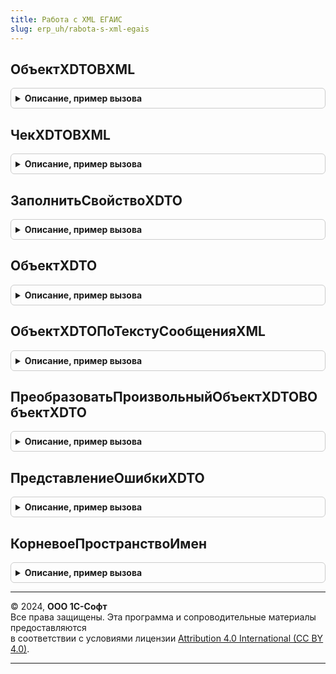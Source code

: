 ```yaml
---
title: Работа с XML ЕГАИС
slug: erp_uh/rabota-s-xml-egais
---
```



## ОбъектXDTOВXML
<details style="margin: 1em 0; padding: 0.5em; border: 1px solid #ccc; border-radius: 6px;">

<summary style="font-weight: bold; cursor: pointer;">Описание, пример вызова</summary>

```bsl

// Преобразует объект XDTO в XML
//
// Параметры:
//  ОбъектXDTO - ОбъектXDTO - Объект XDTO
//  ИдентификаторФСРАР - Строка - идентификатор отправителя в системе ФС РАР
//  ПространствоИмен - Строка - используемое пространство имен
//  ИмяТипа - Строка - Имя типа
//
// Возвращаемое значение:
//  Строка - Текст сообщения XML
//
Функция ОбъектXDTOВXML(ОбъектXDTO, ИдентификаторФСРАР, ПространствоИмен, ИмяТипа) Экспорт
```

Пример вызова
```bsl
Результат = РаботаСXMLЕГАИС.ОбъектXDTOВXML(ОбъектXDTO, ИдентификаторФСРАР, ПространствоИмен, ИмяТипа) 
```
</details>

## ЧекXDTOВXML
<details style="margin: 1em 0; padding: 0.5em; border: 1px solid #ccc; border-radius: 6px;">

<summary style="font-weight: bold; cursor: pointer;">Описание, пример вызова</summary>

```bsl

// Преобразует объект XDTO чека в XML.
//
// Параметры:
//  ОбъектXDTO - ОбъектXDTO - Объект XDTO
//  ПространствоИмен - Строка - Имя пространства имен.
//  ИмяТипа - Строка - Имя типа
//
// Возвращаемое значение:
//  Строка - Текст сообщения XML.
//
Функция ЧекXDTOВXML(ОбъектXDTO, ПространствоИмен, ИмяТипа) Экспорт
```

Пример вызова
```bsl
Результат = РаботаСXMLЕГАИС.ЧекXDTOВXML(ОбъектXDTO, ПространствоИмен, ИмяТипа) 
```
</details>

## ЗаполнитьСвойствоXDTO
<details style="margin: 1em 0; padding: 0.5em; border: 1px solid #ccc; border-radius: 6px;">

<summary style="font-weight: bold; cursor: pointer;">Описание, пример вызова</summary>

```bsl

// Устанавливает значение свойства объекта XDTO.
//
// Параметры:
//  ОбъектXDTO - ОбъектXDTO - Объект XDTO
//  ИмяСвойства - Строка - Имя свойства
//  ЗначениеСвойства - Неопределено, Строка - Значение свойства
//  КешОшибок - Неопределено - Кеш ошибок
//  Глубина - Неопределено - Глубина
//  ТребуетсяЗаполнить - Неопределено, Булево - Требуется заполнить
//
// Возвращаемое значение:
//  Булево - свойство XDTO заполнено
Функция ЗаполнитьСвойствоXDTO( Экспорт
```

Пример вызова
```bsl
Результат = РаботаСXMLЕГАИС.ЗаполнитьСвойствоXDTO();
```
</details>

## ОбъектXDTO
<details style="margin: 1em 0; padding: 0.5em; border: 1px solid #ccc; border-radius: 6px;">

<summary style="font-weight: bold; cursor: pointer;">Описание, пример вызова</summary>

```bsl

// Создает новый объект XDTO.
//
// Параметры:
//  ПространствоИмен - Строка - Пространство имен.
//  ИмяТипа - Строка - Имя типа в пространстве имен.
//
// Возвращаемое значение:
//  ОбъектXDTO - Созданный объект XDTO/
//
Функция ОбъектXDTO(ПространствоИмен, ИмяТипа) Экспорт
```

Пример вызова
```bsl
Результат = РаботаСXMLЕГАИС.ОбъектXDTO(ПространствоИмен, ИмяТипа) 
```
</details>

## ОбъектXDTOПоТекстуСообщенияXML
<details style="margin: 1em 0; padding: 0.5em; border: 1px solid #ccc; border-radius: 6px;">

<summary style="font-weight: bold; cursor: pointer;">Описание, пример вызова</summary>

```bsl

// Возвращает Объект XDTO, получаемый из текста сообщения XML
//
// Параметры:
//  ТекстСообщенияXML - Строка - Текст сообщения XML
//  Тип - Строка, Неопределено, ТипОбъектаXDTO - Тип объекта
//
// Возвращаемое значение:
//  ОбъектXDTO - Объект XDTO
//
Функция ОбъектXDTOПоТекстуСообщенияXML(ТекстСообщенияXML, Тип) Экспорт
```

Пример вызова
```bsl
Результат = РаботаСXMLЕГАИС.ОбъектXDTOПоТекстуСообщенияXML(ТекстСообщенияXML, Тип) 
```
</details>

## ПреобразоватьПроизвольныйОбъектXDTOВОбъектXDTO
<details style="margin: 1em 0; padding: 0.5em; border: 1px solid #ccc; border-radius: 6px;">

<summary style="font-weight: bold; cursor: pointer;">Описание, пример вызова</summary>

```bsl

// Преобразует содержимое произвольного объекта XDTO источника (без типов) в содержимое объекта XDTO приемника (с типами).
// Параметры:
//  ОбъектXDTOИсточник - ОбъектXDTO - Объект источник
//  ОбъектXDTOПриемник - ОбъектXDTO - Объект приемник
//
// Возвращаемое значение:
//  ОбъектXDTO - Преобразовать произвольный объект XDTOВОбъект XDTO
Функция ПреобразоватьПроизвольныйОбъектXDTOВОбъектXDTO(ОбъектXDTOИсточник, ОбъектXDTOПриемник) Экспорт
```

Пример вызова
```bsl
Результат = РаботаСXMLЕГАИС.ПреобразоватьПроизвольныйОбъектXDTOВОбъектXDTO(ОбъектXDTOИсточник, ОбъектXDTOПриемник) 
```
</details>

## ПредставлениеОшибкиXDTO
<details style="margin: 1em 0; padding: 0.5em; border: 1px solid #ccc; border-radius: 6px;">

<summary style="font-weight: bold; cursor: pointer;">Описание, пример вызова</summary>

```bsl

// Представление ошибки XDTO.
//
// Параметры:
//  ПредставлениеОшибки - см. РаботаСXMLИС.ДанныеДляРасшифровкиОшибок
//  ЧтениеXML - ЧтениеXML
//  Глубина - Число
//
// Возвращаемое значение:
//  см. РаботаСXMLИС.ПредставлениеОшибкиXDTO
Функция ПредставлениеОшибкиXDTO(ПредставлениеОшибки, ЧтениеXML, Глубина) Экспорт
```

Пример вызова
```bsl
Результат = РаботаСXMLЕГАИС.ПредставлениеОшибкиXDTO(ПредставлениеОшибки, ЧтениеXML, Глубина) 
```
</details>

## КорневоеПространствоИмен
<details style="margin: 1em 0; padding: 0.5em; border: 1px solid #ccc; border-radius: 6px;">

<summary style="font-weight: bold; cursor: pointer;">Описание, пример вызова</summary>

```bsl

// Возвращает корневое пространство имен для документов ЕГАИС.
//
// Возвращаемое значение:
//  Строка - Корневое пространство имен
Функция КорневоеПространствоИмен() Экспорт
```

Пример вызова
```bsl
Результат = РаботаСXMLЕГАИС.КорневоеПространствоИмен() 
```
</details>

---

© 2024, **ООО 1С-Софт**  
Все права защищены. Эта программа и сопроводительные материалы предоставляются  
в соответствии с условиями лицензии [Attribution 4.0 International (CC BY 4.0)](https://creativecommons.org/licenses/by/4.0/legalcode).

---

